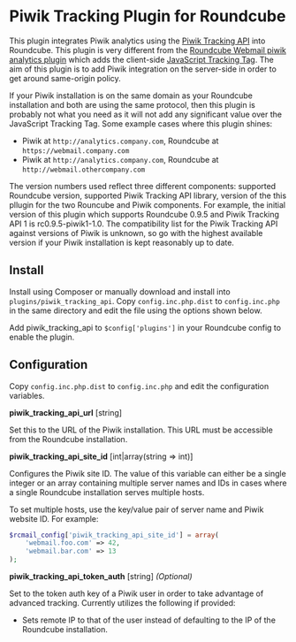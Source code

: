 Piwik Tracking Plugin for Roundcube
===================================

This plugin integrates Piwik analytics using the
[Piwik Tracking API](http://piwik.org/docs/tracking-api/) into Roundcube. This
plugin is very different from the
[Roundcube Webmail piwik analytics plugin](http://blog.no-panic.at/projects/roundcube-webmail-piwik-analytics-plugin/)
which adds the client-side
[JavaScript Tracking Tag](http://piwik.org/docs/javascript-tracking/). The aim
of this plugin is to add Piwik integration on the server-side in order to get
around same-origin policy.

If your Piwik installation is on the same domain as your Roundcube
installation and both are using the same protocol, then this plugin is
probably not what you need as it will not add any significant value over the
JavaScript Tracking Tag. Some example cases where this plugin shines:

* Piwik at `http://analytics.company.com`, Roundcube at
  `https://webmail.company.com`
* Piwik at `http://analytics.company.com`, Roundcube at
  `http://webmail.othercompany.com`

The version numbers used reflect three different components: supported
Roundcube version, supported Piwik Tracking API library, version of the this
pllugin for the two Rouncube and Piwik components. For example, the initial
version of this plugin which supports Roundcube 0.9.5 and Piwik Tracking API
1 is rc0.9.5-piwik1-1.0. The compatibility list for the Piwik Tracking API
against versions of Piwik is unknown, so go with the highest available
version if your Piwik installation is kept reasonably up to date.

## Install

Install using Composer or manually download and install into
`plugins/piwik_tracking_api`. Copy `config.inc.php.dist` to `config.inc.php`
in the same directory and edit the file using the options shown below.

Add piwik_tracking_api to `$config['plugins']` in your Roundcube config to
enable the plugin.

## Configuration

Copy `config.inc.php.dist` to `config.inc.php` and edit the configuration
variables.

**piwik_tracking_api_url** [string]

Set this to the URL of the Piwik installation. This URL must be accessible
from the Roundcube installation.

**piwik_tracking_api_site_id** [int|array(string => int)]

Configures the Piwik site ID. The value of this variable can either be a
single integer or an array containing multiple server names and IDs in cases
where a single Roundcube installation serves multiple hosts.

To set multiple hosts, use the key/value pair of server name and Piwik website
ID. For example:

```php
$rcmail_config['piwik_tracking_api_site_id'] = array(
    'webmail.foo.com' => 42,
    'webmail.bar.com' => 13
);
```

**piwik_tracking_api_token_auth** [string] _(Optional)_

Set to the token auth key of a Piwik user in order to take advantage of
advanced tracking. Currently utilizes the following if provided:

* Sets remote IP to that of the user instead of defaulting to the IP of the
  Roundcube installation.
